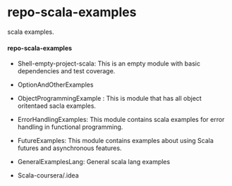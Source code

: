 # repo-scala-examples
scala examples. 

#### repo-scala-examples


* Shell-empty-project-scala: This is an empty module with basic  dependencies and test coverage.

* OptionAndOtherExamples

* ObjectProgrammingExample : This is module that has all object oritentaed sacla examples.

* ErrorHandlingExamples: This module contains scala examples for error handling in functional programming.

* FutureExamples: This module contains examples about using Scala futures and asynchronous features.

* GeneralExamplesLang: General scala lang examples

* Scala-coursera/.idea

